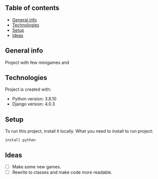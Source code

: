 ## Table of contents
* [General info](#general-info)
* [Technologies](#technologies)
* [Setup](#setup)
* [Ideas](#ideas)

## General info
Project with few minigames and 
	
## Technologies
Project is created with:
* Python version: 3.8.10
* Django version: 4.0.3
	
## Setup
To run this project, install it locally.
What you need to install to run project:

```
install python
```

## Ideas

- [ ] Make some new games.
- [ ] Rewrite to classes and make code more readable.
